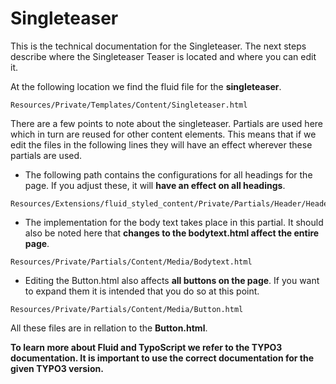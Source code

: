 <!--
SPDX-FileCopyrightText: 2024 Bundesrepublik Deutschland, vertreten durch das BMI/ITZBund

SPDX-License-Identifier: GPL-3.0-or-later
-->

# Singleteaser

This is the technical documentation for the Singleteaser. The next steps describe where the Singleteaser Teaser is located and where you can edit it.

At the following location we find the fluid file for the **singleteaser**.

```
Resources/Private/Templates/Content/Singleteaser.html
```

There are a few points to note about the singleteaser. Partials are used here which in turn are reused for other content elements. This means that if we edit the files in the following lines they will have an effect wherever these partials are used.

- The following path contains the configurations for all headings for the page. If you adjust these, it will **have an effect on all headings**.
```
Resources/Extensions/fluid_styled_content/Private/Partials/Header/Header.html
```

- The implementation for the body text takes place in this partial. It should also be noted here that **changes to the bodytext.html affect the entire page**.

```
Resources/Private/Partials/Content/Media/Bodytext.html
```

- Editing the Button.html also affects **all buttons on the page**. If you want to expand them it is intended that you do so at this point.

```
Resources/Private/Partials/Content/Media/Button.html
```

All these files are in rellation to the **Button.html**.

**To learn more about Fluid and TypoScript we refer to the TYPO3 documentation. It is important to use the correct documentation for the given TYPO3 version.**
